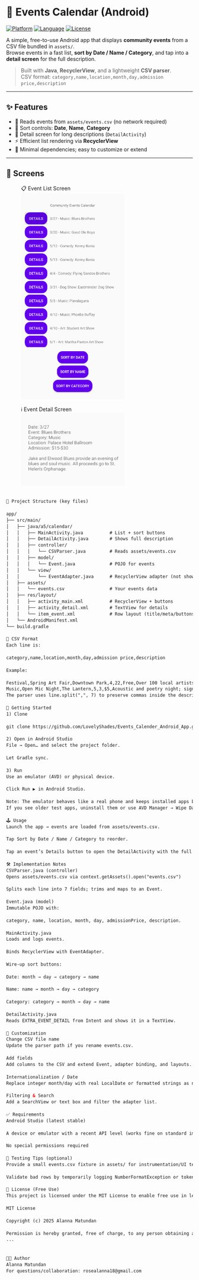 # 📅 Events Calendar (Android)

[![Platform](https://img.shields.io/badge/Platform-Android-green.svg)]()
[![Language](https://img.shields.io/badge/Language-Java-blue.svg)]()
[![License](https://img.shields.io/badge/License-MIT-lightgrey.svg)]()

A simple, free-to-use Android app that displays **community events** from a CSV file bundled in `assets/`.  
Browse events in a fast list, **sort by Date / Name / Category**, and tap into a **detail screen** for the full description.

> Built with **Java**, **RecyclerView**, and a lightweight **CSV parser**.  
> CSV format: `category,name,location,month,day,admission price,description`

---

## ✨ Features
- 📂 Reads events from `assets/events.csv` (no network required)
- 🧭 Sort controls: **Date**, **Name**, **Category**
- 📝 Detail screen for long descriptions (`DetailActivity`)
- ⚡ Efficient list rendering via **RecyclerView**
- 🧹 Minimal dependencies; easy to customize or extend

---

## 📸 Screens

<p align="center">
  <figure>
    <figcaption>📋 Event List Screen</figcaption>
    <img src="docs/screen_list.png" width="280" alt="Events list">
  </figure>
  <figure>
    <figcaption>ℹ️ Event Detail Screen</figcaption>
    <img src="docs/screen_detail.png" width="280" alt="Event detail">
  </figure>
</p>



```html

🧱 Project Structure (key files)

app/
├── src/main/
│   ├── java/a5/calendar/
│   │   ├── MainActivity.java          # List + sort buttons
│   │   ├── DetailActivity.java        # Shows full description
│   │   ├── controller/
│   │   │   └── CSVParser.java         # Reads assets/events.csv
│   │   ├── model/
│   │   │   └── Event.java             # POJO for events
│   │   └── view/
│   │       └── EventAdapter.java      # RecyclerView adapter (not shown here)
│   ├── assets/
│   │   └── events.csv                 # Your events data
│   ├── res/layout/
│   │   ├── activity_main.xml          # RecyclerView + buttons
│   │   ├── activity_detail.xml        # TextView for details
│   │   └── item_event.xml             # Row layout (title/meta/buttons)
│   └── AndroidManifest.xml
└── build.gradle

🧾 CSV Format
Each line is:

category,name,location,month,day,admission price,description

Example:

Festival,Spring Art Fair,Downtown Park,4,22,Free,Over 100 local artists with live music and food trucks.
Music,Open Mic Night,The Lantern,5,3,$5,Acoustic and poetry night; sign-ups at 6:30 PM.
The parser uses line.split(",", 7) to preserve commas inside the description.

🚀 Getting Started
1) Clone

git clone https://github.com/LovelyShades/Events_Calender_Android_App.git

2) Open in Android Studio
File → Open… and select the project folder.

Let Gradle sync.

3) Run
Use an emulator (AVD) or physical device.

Click Run ▶ in Android Studio.

Note: The emulator behaves like a real phone and keeps installed apps between runs.
If you see older test apps, uninstall them or use AVD Manager → Wipe Data for a clean state.

🕹️ Usage
Launch the app → events are loaded from assets/events.csv.

Tap Sort by Date / Name / Category to reorder.

Tap an event’s Details button to open the DetailActivity with the full description.

🛠️ Implementation Notes
CSVParser.java (controller)
Opens assets/events.csv via context.getAssets().open("events.csv")

Splits each line into 7 fields; trims and maps to an Event.

Event.java (model)
Immutable POJO with:

category, name, location, month, day, admissionPrice, description.

MainActivity.java
Loads and logs events.

Binds RecyclerView with EventAdapter.

Wire-up sort buttons:

Date: month → day → category → name

Name: name → month → day → category

Category: category → month → day → name

DetailActivity.java
Reads EXTRA_EVENT_DETAIL from Intent and shows it in a TextView.

🔧 Customization
Change CSV file name
Update the parser path if you rename events.csv.

Add fields
Add columns to the CSV and extend Event, adapter binding, and layouts.

Internationalization / Date
Replace integer month/day with real LocalDate or formatted strings as needed.

Filtering & Search
Add a SearchView or text box and filter the adapter list.

✅ Requirements
Android Studio (latest stable)

A device or emulator with a recent API level (works fine on standard images)

No special permissions required

🧪 Testing Tips (optional)
Provide a small events.csv fixture in assets/ for instrumentation/UI tests.

Validate bad rows by temporarily logging NumberFormatException or token length.

📄 License (Free Use)
This project is licensed under the MIT License to enable free use in learning, personal, and commercial contexts.

MIT License

Copyright (c) 2025 Alanna Matundan

Permission is hereby granted, free of charge, to any person obtaining a copy
...


👩‍💻 Author
Alanna Matundan
For questions/collaboration: rosealanna18@gmail.com
